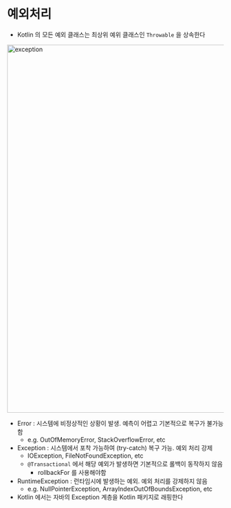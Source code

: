 # 예외처리

- Kotlin 의 모든 예외 클래스는 최상위 예위 클래스인 `Throwable` 을 상속한다

<img width="853" alt="exception" src="https://user-images.githubusercontent.com/86511086/204520629-e7532a6e-e804-4862-80d0-d20a803904ec.png">

- Error : 시스템에 비정상적인 상황이 발생. 예측이 어렵고 기본적으로 복구가 불가능 함
  - e.g. OutOfMemoryError, StackOverflowError, etc
- Exception : 시스템에서 포착 가능하여 (try-catch) 복구 가능. 예외 처리 강제
  - IOException, FileNotFoundException, etc
  - `@Transactional` 에서 해당 예외가 발생하면 기본적으로 롤백이 동작하지 않음
    - rollbackFor 를  사용해야함
- RuntimeException : 런타임시에 발생하는 예외. 예외 처리를 강제하지 않음
  - e.g. NullPointerException, ArrayIndexOutOfBoundsException, etc
- Kotlin 에서는 자바의 Exception 계층을 Kotlin 패키지로 래핑한다
